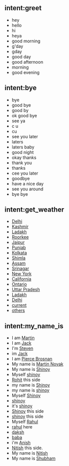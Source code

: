 ## intent:greet
- hey
- hello
- hi
- heya
- good morning
- g'day
- gday
- good day
- good afternoon
- morning
- good evening

## intent:bye
- bye
- good bye
- good by
- ok good bye
- see ya
- c u
- cu
- see you later
- laters
- laters baby
- good night
- okay thanks
- thank you
- thanks
- cee you later
- goodbye
- have a nice day
- see you around
- bye bye

## intent:get_weather
- [Delhi](STATE)
- [Kashmir](STATE)
- [Ladakh](STATE)
- [Roorkee](STATE)
- [Jaipur](STATE)
- [Punjab](STATE)
- [Kolkata](STATE)
- [Shimla](STATE)
- [Assam](STATE)
- [Srinagar](STATE)
- [New York](STATE)
- [California](STATE)
- [Ontario](STATE)
- [Uttar Pradesh](STATE)
- [Ladakh](STATE)
- [Delhi](STATE)
- [current](current)
- [others](others)

## intent:my_name_is
- I am [Martin](PERSON)
- I am [Jack](PERSON)
- I'm [Steven](PERSON)
- im [Jack](PERSON)
- I am [Pierce Brosnan](PERSON)
- My name is [Martin Novak](PERSON)
- My name is [Shinoy](PERSON)
- Myself [shinoy](PERSON:Shinoy)
- [Rohit](PERSON) this side
- my name is [Shinoy](PERSON)
- my name is [shinoy](PERSON:Shinoy)
- Myself [Shinoy](PERSON)
- [shinoy](PERSON:Shinoy)
- it's [shinoy](PERSON:Shinoy)
- [Shinoy](PERSON) this side
- [shinoy](PERSON:Shinoy) this side
- Myself [Rahul](PERSON)
- [rahul](PERSON) here
- [daksh](PERSON:)
- [baba](PERSON)
- i'm [Anish](PERSON)
- [Nitish](PERSON) this side.
- My name is [Nitish](PERSON)
- My name is [Shubham](PERSON)
